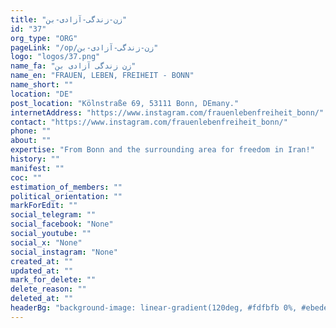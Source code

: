 ```yaml
---
title: "زن-زندگی-آزادی-بن"
id: "37"
org_type: "ORG"
pageLink: "/op/زن-زندگی-آزادی-بن"
logo: "logos/37.png"
name_fa: "زن زندگی آزادی بن"
name_en: "FRAUEN, LEBEN, FREIHEIT - BONN"
name_short: ""
location: "DE"
post_location: "Kölnstraße 69, 53111 Bonn, DEmany."
internetAddress: "https://www.instagram.com/frauenlebenfreiheit_bonn/"
contact: "https://www.instagram.com/frauenlebenfreiheit_bonn/"
phone: ""
about: ""
expertise: "From Bonn and the surrounding area for freedom in Iran!"
history: ""
manifest: ""
coc: ""
estimation_of_members: ""
political_orientation: ""
markForEdit: ""
social_telegram: ""
social_facebook: "None"
social_youtube: ""
social_x: "None"
social_instagram: "None"
created_at: ""
updated_at: ""
mark_for_delete: ""
delete_reason: ""
deleted_at: ""
headerBg: "background-image: linear-gradient(120deg, #fdfbfb 0%, #ebedee 100%);"
---
```

